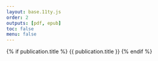 ```yaml
---
layout: base.11ty.js
order: 2
outputs: [pdf, epub]
toc: false
menu: false
---
```


<div class="half-title-page">
  {% if publication.title %}
  <span class="title-htp">
    {{ publication.title }}
  </span>
  {% endif %}
</div>
